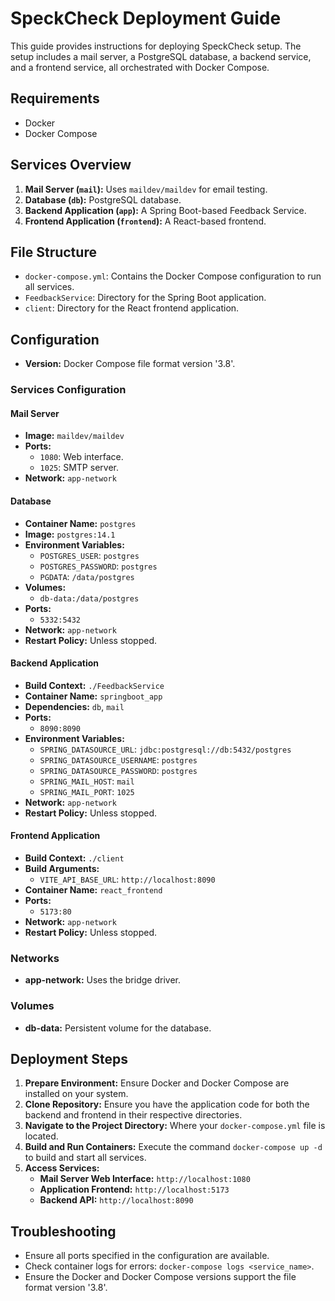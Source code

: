 # SpeckCheck Deployment Guide

This guide provides instructions for deploying SpeckCheck setup. The setup includes a mail server, a PostgreSQL database, a backend service, and a frontend service, all orchestrated with Docker Compose.

## Requirements

- Docker
- Docker Compose

## Services Overview

1. **Mail Server (`mail`):** Uses `maildev/maildev` for email testing.
2. **Database (`db`):** PostgreSQL database.
3. **Backend Application (`app`):** A Spring Boot-based Feedback Service.
4. **Frontend Application (`frontend`):** A React-based frontend.

## File Structure

- `docker-compose.yml`: Contains the Docker Compose configuration to run all services.
- `FeedbackService`: Directory for the Spring Boot application.
- `client`: Directory for the React frontend application.

## Configuration

- **Version:** Docker Compose file format version '3.8'.

### Services Configuration

#### Mail Server

- **Image:** `maildev/maildev`
- **Ports:**
    - `1080`: Web interface.
    - `1025`: SMTP server.
- **Network:** `app-network`

#### Database

- **Container Name:** `postgres`
- **Image:** `postgres:14.1`
- **Environment Variables:**
    - `POSTGRES_USER`: `postgres`
    - `POSTGRES_PASSWORD`: `postgres`
    - `PGDATA`: `/data/postgres`
- **Volumes:**
    - `db-data:/data/postgres`
- **Ports:**
    - `5332:5432`
- **Network:** `app-network`
- **Restart Policy:** Unless stopped.

#### Backend Application

- **Build Context:** `./FeedbackService`
- **Container Name:** `springboot_app`
- **Dependencies:** `db`, `mail`
- **Ports:**
    - `8090:8090`
- **Environment Variables:**
    - `SPRING_DATASOURCE_URL`: `jdbc:postgresql://db:5432/postgres`
    - `SPRING_DATASOURCE_USERNAME`: `postgres`
    - `SPRING_DATASOURCE_PASSWORD`: `postgres`
    - `SPRING_MAIL_HOST`: `mail`
    - `SPRING_MAIL_PORT`: `1025`
- **Network:** `app-network`
- **Restart Policy:** Unless stopped.

#### Frontend Application

- **Build Context:** `./client`
- **Build Arguments:**
    - `VITE_API_BASE_URL`: `http://localhost:8090`
- **Container Name:** `react_frontend`
- **Ports:**
    - `5173:80`
- **Network:** `app-network`
- **Restart Policy:** Unless stopped.

### Networks

- **app-network:** Uses the bridge driver.

### Volumes

- **db-data:** Persistent volume for the database.

## Deployment Steps

1. **Prepare Environment:** Ensure Docker and Docker Compose are installed on your system.
2. **Clone Repository:** Ensure you have the application code for both the backend and frontend in their respective directories.
3. **Navigate to the Project Directory:** Where your `docker-compose.yml` file is located.
4. **Build and Run Containers:** Execute the command `docker-compose up -d` to build and start all services.
5. **Access Services:**
    - **Mail Server Web Interface:** `http://localhost:1080`
    - **Application Frontend:** `http://localhost:5173`
    - **Backend API:** `http://localhost:8090`

## Troubleshooting

- Ensure all ports specified in the configuration are available.
- Check container logs for errors: `docker-compose logs <service_name>`.
- Ensure the Docker and Docker Compose versions support the file format version '3.8'.